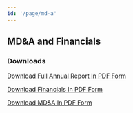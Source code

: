 ```yaml
---
id: '/page/md-a'
---
```


## MD&A and Financials

### Downloads

[Download Full Annual Report In PDF Form]({{{links.ar_pdf}}})

[Download Financials In PDF Form]({{{links.fs_pdf}}})

[Download MD&A In PDF Form]({{{links.mda_pdf}}})

